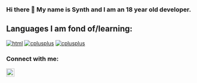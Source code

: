 ### Hi there 👋 My name is Synth and I am an 18 year old developer.

## Languages I am fond of/learning:

<a href="https://github.com/synthofficial/html"><img src="https://img.shields.io/badge/html-0768A8.svg?style=for-the-badge&logo=html5&logoColor=0768a8&labelColor=ffffff" alt="html"></a>
<a href="https://github.com/synthofficial/cpp"><img src="https://img.shields.io/badge/C++-4B0082.svg?style=for-the-badge&logo=c%2B%2B&logoColor=4B0082&labelColor=ffffff" alt="cplusplus"></a>
<a href="https://github.com/synthofficial/csharp"><img src="https://img.shields.io/badge/C#-4B0082.svg?style=for-the-badge&logo=c%2B%2B&logoColor=4B0082&labelColor=ffffff" alt="cplusplus"></a>

### Connect with me:
[<img align="left" alt="discord-server" width="22px" src="https://cdn.jsdelivr.net/npm/simple-icons@v3/icons/discord.svg" />][discord]

[discord]: https://discord.gg/KPgA4p